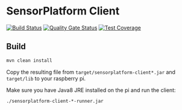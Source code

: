 
# SensorPlatform Client

[![Build Status](https://travis-ci.org/jlor/sensorplatform-client.svg?branch=develop)](https://travis-ci.org/jlor/sensorplatform-client) [![Quality Gate Status](https://sonarcloud.io/api/project_badges/measure?project=sh.x00%3Asensorplatform-client&metric=alert_status)](https://sonarcloud.io/dashboard?id=sh.x00%3Asensorplatform-client) [![Test Coverage](https://sonarcloud.io/api/project_badges/measure?project=sh.x00:sensorplatform-client&metric=coverage)](https://sonarcloud.io/dashboard?id=sh.x00:sensorplatform-client)

## Build

```bash
mvn clean install
```
Copy the resulting file from ```target/sensorplatform-client*.jar``` and ```target/lib``` to your raspberry pi.

Make sure you have Java8 JRE installed on the pi and run the client:
```
./sensorplatform-client-*-runner.jar
```
